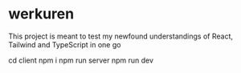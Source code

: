 # werkuren
This project is meant to test my newfound understandings of React, Tailwind and TypeScript in one go

cd client
npm i
npm run server
npm run dev
